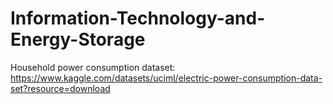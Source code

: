 # Information-Technology-and-Energy-Storage

Household power consumption dataset: https://www.kaggle.com/datasets/uciml/electric-power-consumption-data-set?resource=download
